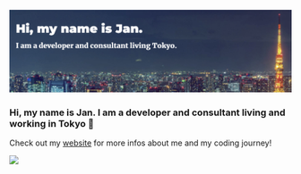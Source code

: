 [<img src="https://github.com/jphoga/jphoga/blob/main/header5.png" alt="👋 Hi there! I'm (Jan)|https://janpaulhoga.com" title="👋 Hi there! I'm (Jan)|https://janpaulhoga.com)"/>](https://janpaulhoga.com/)

### Hi, my name is Jan. I am a developer and consultant living and working in Tokyo 🌸

Check out my [website](https://www.janpaulhoga.com) for more infos about me and my coding journey! 
 
![](https://komarev.com/ghpvc/?username=jphoga&color=blue)
